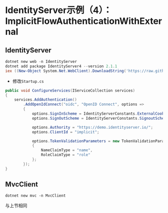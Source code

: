 # IdentityServer示例（4）：ImplicitFlowAuthenticationWithExternal

## IdentityServer

```powershell
dotnet new web -n IdentityServer
dotnet add package IdentityServer4 --version 2.1.1
iex ((New-Object System.Net.WebClient).DownloadString('https://raw.githubusercontent.com/IdentityServer/IdentityServer4.Quickstart.UI/release/get.ps1'))
```

- 修改`Startup.cs`

```c#
public void ConfigureServices(IServiceCollection services)
{
    services.AddAuthentication()
        .AddOpenIdConnect("oidc", "OpenID Connect", options =>
        {
            options.SignInScheme = IdentityServerConstants.ExternalCookieAuthenticationScheme;
            options.SignOutScheme = IdentityServerConstants.SignoutScheme;

            options.Authority = "https://demo.identityserver.io/";
            options.ClientId = "implicit";

            options.TokenValidationParameters = new TokenValidationParameters
            {
                NameClaimType = "name",
                RoleClaimType = "role"
            };
        });
}
```

## MvcClient

`dotnet new mvc -n MvcClient`

与上节相同